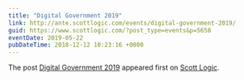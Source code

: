 ```yaml
---
title: "Digital Government 2019"
link: http://ante.scottlogic.com/events/digital-government-2019/
guid: https://www.scottlogic.com/?post_type=events&p=5658
eventDate: 2019-05-22
pubDateTime: 2018-12-12 10:23:16 +0000
---
```


<p>The post <a rel="nofollow" href="http://ante.scottlogic.com/events/digital-government-2019/">Digital Government 2019</a> appeared first on <a rel="nofollow" href="http://ante.scottlogic.com">Scott Logic</a>.</p>